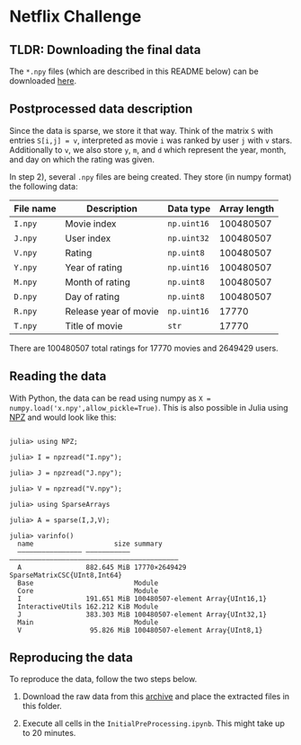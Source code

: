 # Netflix Challenge

## TLDR: Downloading the final data
The `*.npy` files (which are described in this README below) can be downloaded [here](https://nextcloud.scc.kit.edu/s/kqD4r65irGBLYNK).


## Postprocessed data description

Since the data is sparse, we store it that way. Think of the matrix `S` with entries `S[i,j] = v`, interpreted as movie `i` was ranked by user `j` with `v` stars. 
Additionally to `v`, we also store `y`, `m`, and `d` which represent the year, month, and day on which the rating was given.

In step 2), several `.npy` files are being created. They store (in numpy format) the following data:

| File name     | Description           | Data type     | Array length |
| ------------- | -------------         | ------------- | -------------|
| `I.npy`       | Movie index           | `np.uint16`   | 100480507    |
| `J.npy`       | User index            | `np.uint32`   | 100480507    |
| `V.npy`       | Rating                | `np.uint8`    | 100480507    |
| `Y.npy`       | Year of rating        | `np.uint16`   | 100480507    |
| `M.npy`       | Month of rating       | `np.uint8`    | 100480507    |
| `D.npy`       | Day of rating         | `np.uint8`    | 100480507    |
| `R.npy`       | Release year of movie | `np.uint16`   | 17770        |
| `T.npy`       | Title of movie        | `str`         | 17770        |

There are 100480507 total ratings for 17770 movies and 2649429 users.

## Reading the data 

With Python, the data can be read using numpy as `X = numpy.load('x.npy',allow_pickle=True)`. This is also possible in Julia using [NPZ](https://github.com/fhs/NPZ.jl) and would look like this:

```

julia> using NPZ;

julia> I = npzread("I.npy");

julia> J = npzread("J.npy");

julia> V = npzread("V.npy");

julia> using SparseArrays

julia> A = sparse(I,J,V);

julia> varinfo()
  name                    size summary                                   
  –––––––––––––––– ––––––––––– ––––––––––––––––––––––––––––––––––––––––––
  A                882.645 MiB 17770×2649429 SparseMatrixCSC{UInt8,Int64}
  Base                         Module                                    
  Core                         Module                                    
  I                191.651 MiB 100480507-element Array{UInt16,1}         
  InteractiveUtils 162.212 KiB Module                                    
  J                383.303 MiB 100480507-element Array{UInt32,1}         
  Main                         Module                                    
  V                 95.826 MiB 100480507-element Array{UInt8,1}          
```

## Reproducing the data
To reproduce the data, follow the two steps below.

1) Download the raw data from this [archive](https://archive.org/download/nf_prize_dataset.tar) and place the extracted files in this folder.

2) Execute all cells in the `InitialPreProcessing.ipynb`. This might take up to 20 minutes.


